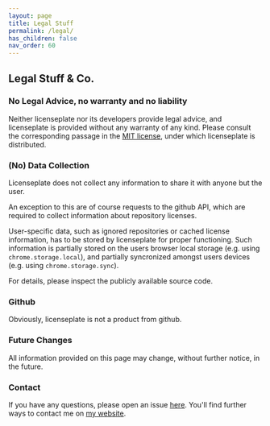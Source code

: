 ```yaml
---
layout: page
title: Legal Stuff
permalink: /legal/
has_children: false
nav_order: 60
---
```


## Legal Stuff & Co. 

### No Legal Advice, no warranty and no liability

Neither licenseplate nor its developers provide legal advice, 
and licenseplate is provided without any warranty of any kind.
Please consult the corresponding passage in the 
 [MIT license](https://github.com/MiWeiss/licenseplate/blob/main/LICENSE),
under which licenseplate is distributed. 

### (No) Data Collection
Licenseplate does not collect any information to share it with anyone but the user.

An exception to this are of course requests to the github API, which are required 
to collect information about repository licenses. 

User-specific data, such as ignored repositories or cached license information,
has to be stored by licenseplate for proper functioning. 
Such information is partially stored on the users browser local storage (e.g. using `chrome.storage.local`), 
and partially syncronized amongst users devices (e.g. using `chrome.storage.sync`).

For details, please inspect the publicly available source code.

### Github
Obviously, licenseplate is not a product from github.

### Future Changes
All information provided on this page may change, without further notice, in the future.

### Contact
If you have any questions, please open an issue [here](https://github.com/MiWeiss/licenseplate/issues).
You'll find further ways to contact me on [my website](https://mweiss.ch).